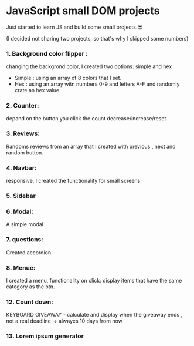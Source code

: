 # JavaScript small DOM projects

 Just started to learn JS and build some small projects.😎
 
(I decided not sharing two projects, so that's why I skipped some numbers)

### 1. Background color flipper :
changing the backgrond color, 
I created two options: simple and hex
- Simple : using an array of 8 colors that I set.
- Hex : using an array witn numbers 0-9 and letters A-F and randomly crate an hex value.

### 2. Counter: 
depand on the button you click the count decrease/increase/reset 

### 3. Reviews: 
Randoms reviews from an array that I created with previous , next and random button.

### 4. Navbar: 
responsive, I created the functionality for small screens

### 5. Sidebar

### 6. Modal: 
A simple modal

### 7. questions: 
Created accordion

### 8. Menue: 
I created a menu, functionality on click: display items that have the same category as the btn. 

### 12. Count down:
KEYBOARD GIVEAWAY -  calculate and display when the giveaway ends , not a real deadline -> alwayes 10 days from now

### 13. Lorem ipsum generator 

